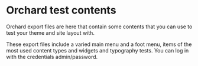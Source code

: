# Orchard test contents



Orchard export files are here that contain some contents that you can use to test your theme and site layout with.

These export files include a varied main menu and a foot menu, items of the most used content types and widgets and typography tests. You can log in with the credentials admin/password.